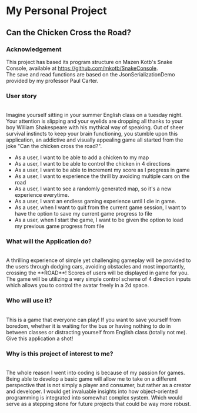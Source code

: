 # My Personal Project

## Can the Chicken Cross the Road?

### Acknowledgement
This project has based its program structure on Mazen Kotb's Snake Console, available
at https://github.com/mkotb/SnakeConsole. <br>
The save and read functions are based on the JsonSerializationDemo provided by my professor
Paul Carter.
###  User story
<br>
Imagine yourself sitting in your summer English class on a tuesday night. 
Your attention is slipping and your eyelids are dropping all thanks to
your boy William Shakespeare with his mythical way of speaking. Out of sheer
survival instincts to keep your brain functioning, you stumble upon this
application, an addictive and visually appealing game all started from
the joke "Can the chicken cross the road?".
<br>

- As a user, I want to be able to add a chicken to my map
- As a user, I want to be able to control the chicken in 4 directions
- As a user, I want to be able to increment my score as I progress in game
- As a user, I want to experience the thrill by avoiding multiple cars on the road
- As a user, I want to see a randomly generated map, so it's a new experience everytime.
- As a user, I want an endless gaming experience until I die in game.
- As a user, when I want to quit from the current game session, I want to have the option 
to save my current game progress to file
- As a user, when I start the game, I want to be given the option to load my previous game
progress from file

### What will the Application do?
<br>
A thrilling experience of simple yet challenging gameplay will be provided to
the users through dodging cars, avoiding obstacles and most importantly, crossing
the **ROAD**! Scores of users will be displayed in game for you. The game will be utilizing a very simple control
scheme of 4 direction inputs which allows you to control the avatar freely in a 2d
space.

### Who will use it?
<br>
This is a game that everyone can play! If you want to save yourself from boredom, 
whether it is waiting for the bus or having nothing to do in between classes or 
distracting yourself from English class (totally not me). Give this application a shot!

### Why is this project of interest to me?
<br>
The whole reason I went into coding is because of my passion for games. Being able to develop
a basic game will allow me to take on a different perspective that is
not simply a player and consumer, but rather as a creator and developer. I would get invaluable
insights into how object-oriented programming is integrated into somewhat complex system. Which
would serve as a stepping stone for future projects that could be way more robust.
